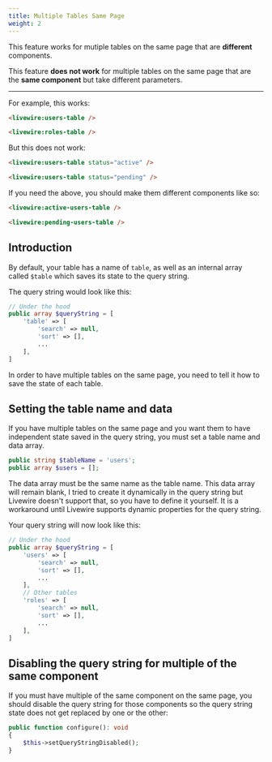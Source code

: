 ```yaml
---
title: Multiple Tables Same Page
weight: 2
---
```


This feature works for mutiple tables on the same page that are **different** components.

This feature **does not work** for multiple tables on the same page that are the **same component** but take different parameters.

---

For example, this works:

```html
<livewire:users-table />

<livewire:roles-table />
```

But this does not work:

```html
<livewire:users-table status="active" />

<livewire:users-table status="pending" />
```

If you need the above, you should make them different components like so:

```html
<livewire:active-users-table />

<livewire:pending-users-table />
```

## Introduction

By default, your table has a name of `table`, as well as an internal array called `$table` which saves its state to the query string.

The query string would look like this:

```php
// Under the hood
public array $queryString = [
    'table' => [
        'search' => null,
        'sort' => [],
        ...
    ],
]
```

In order to have multiple tables on the same page, you need to tell it how to save the state of each table.

## Setting the table name and data

If you have multiple tables on the same page and you want them to have independent state saved in the query string, you must set a table name and data array.

```php
public string $tableName = 'users';
public array $users = [];
```

The data array must be the same name as the table name. This data array will remain blank, I tried to create it dynamically in the query string but Livewire doesn't support that, so you have to define it yourself. It is a workaround until Livewire supports dynamic properties for the query string.

Your query string will now look like this:

```php
// Under the hood
public array $queryString = [
    'users' => [
        'search' => null,
        'sort' => [],
        ...
    ],
    // Other tables
    'roles' => [
        'search' => null,
        'sort' => [],
        ...
    ],
]
```

## Disabling the query string for multiple of the same component

If you must have multiple of the same component on the same page, you should disable the query string for those components so the query string state does not get replaced by one or the other:

```php
public function configure(): void
{
    $this->setQueryStringDisabled();
}
```
